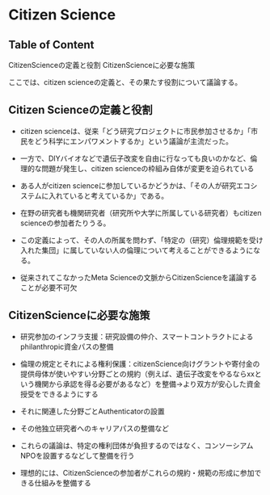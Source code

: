 # Citizen Science
## Table of Content
CitizenScienceの定義と役割
CitizenScienceに必要な施策

ここでは、citizen scienceの定義と、その果たす役割について議論する。
## Citizen Scienceの定義と役割
- citizen scienceは、従来「どう研究プロジェクトに市民参加させるか」「市民をどう科学にエンパワメントするか」という議論が主流だった。
- 一方で、DIYバイオなどで遺伝子改変を自由に行なっても良いのかなど、倫理的な問題が発生し、citizen scienceの枠組み自体が変更を迫られている

- ある人がcitizen scienceに参加しているかどうかは、「その人が研究エコシステムに入れていると考えているか」である。
- 在野の研究者も機関研究者（研究所や大学に所属している研究者）もcitizen scienceの参加者たりうる。
- この定義によって、その人の所属を問わず、「特定の（研究）倫理規範を受け入れた集団」に属していない人の倫理について考えることができるようになる。

- 従来されてこなかったMeta Scienceの文脈からCitizenScienceを議論することが必要不可欠

## CitizenScienceに必要な施策
- 研究参加のインフラ支援：研究設備の仲介、スマートコントラクトによるphilanthropic資金パスの整備
- 倫理の規定とそれによる権利保護：citizenScience向けグラントや寄付金の提供母体が使いやすい分野ごとの規約（例えば、遺伝子改変をやるならxxという機関から承認を得る必要があるなど）を整備→より双方が安心した資金授受をできるようにする
- それに関連した分野ごとAuthenticatorの設置
- その他独立研究者へのキャリアパスの整備など

- これらの議論は、特定の権利団体が負担するのではなく、コンソーシアムNPOを設置するなどして整備を行う
- 理想的には、CitizenScienceの参加者がこれらの規約・規範の形成に参加できる仕組みを整備する
